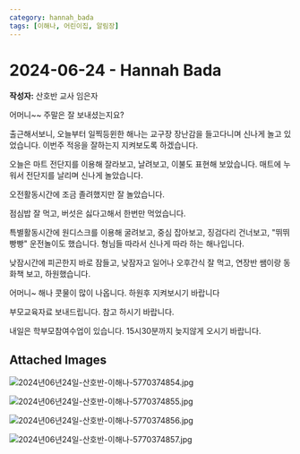 ```yaml
---
category: hannah_bada
tags: [이해나, 어린이집, 알림장]
---
```


# 2024-06-24 - Hannah Bada

**작성자:** 산호반 교사 임은자  

어머니~~ 주말은 잘 보내셨는지요?

출근해서보니, 오늘부터 일찍등윈한 해나는 교구장 장난감을 들고다니며 신나게 놀고 있었습니다. 이번주 적응을 잘하는지 지켜보도록 하겠습니다.

오늘은 마트 전단지를 이용해 잘라보고, 날려보고, 이불도 표현해 보았습니다.  매트에 누워서 전단지를 날리며 신나게 놀았습니다.

오전활동시간에 조금 졸려했지만 잘 놀았습니다.

점심밥 잘 먹고, 버섯은 싫다고해서 한번만 먹었습니다.

특별활동시간에 원디스크를 이용해 굴려보고, 중심 잡아보고, 징검다리 건너보고, "뛰뛰빵빵" 운전놀이도 했습니다. 형님들 따라서 신나게 따라 하는 해나입니다.

낮잠시간에 피곤한지 바로 잠들고, 낮잠자고 일어나 오후간식 잘 먹고, 연장반 쌤이랑 동화책 보고, 하원했습니다.

어머니~ 해나 콧물이 많이 나옵니다. 하원후 지켜보시기 바랍니다

부모교육자료 보내드립니다. 참고 하시기 바랍니다.

내일은 학부모참여수업이 있습니다. 15시30분까지 늦지않게 오시기 바랍니다.

## Attached Images
![2024년06년24일-산호반-이해나-5770374854.jpg](https://feghi.github.io/assets/img/bada_photo/2024년06년24일-산호반-이해나-5770374854.jpg)

![2024년06년24일-산호반-이해나-5770374855.jpg](https://feghi.github.io/assets/img/bada_photo/2024년06년24일-산호반-이해나-5770374855.jpg)

![2024년06년24일-산호반-이해나-5770374856.jpg](https://feghi.github.io/assets/img/bada_photo/2024년06년24일-산호반-이해나-5770374856.jpg)

![2024년06년24일-산호반-이해나-5770374857.jpg](https://feghi.github.io/assets/img/bada_photo/2024년06년24일-산호반-이해나-5770374857.jpg)

